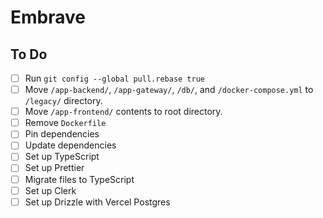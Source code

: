 # Embrave


## To Do

- [ ] Run `git config --global pull.rebase true`
- [ ] Move `/app-backend/`, `/app-gateway/`, `/db/`, and `/docker-compose.yml` to `/legacy/` directory.
- [ ] Move `/app-frontend/` contents to root directory.
- [ ] Remove `Dockerfile`
- [ ] Pin dependencies
- [ ] Update dependencies
- [ ] Set up TypeScript
- [ ] Set up Prettier
- [ ] Migrate files to TypeScript
- [ ] Set up Clerk
- [ ] Set up Drizzle with Vercel Postgres
